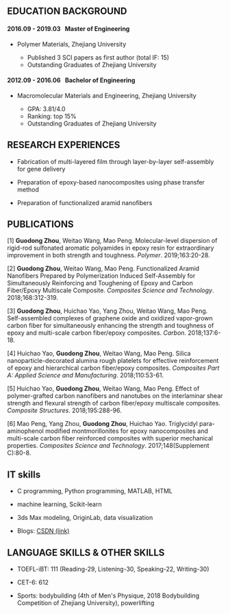 ## EDUCATION BACKGROUND

#### 2016.09 - 2019.03 &ensp;Master of Engineering

* Polymer Materials, Zhejiang University

  * Published 3 SCI papers as first author (total IF: 15)
  *	Outstanding Graduates of Zhejiang University

#### 2012.09 - 2016.06 &ensp;Bachelor of Engineering

* Macromolecular Materials and Engineering, Zhejiang University

  *	GPA: 3.81/4.0
  * Ranking: top 15%
  *	Outstanding Graduates of Zhejiang University

## RESEARCH EXPERIENCES

*	Fabrication of multi-layered film through layer-by-layer self-assembly for gene delivery

*	Preparation of epoxy-based nanocomposites using phase transfer method

*	Preparation of functionalized aramid nanofibers

## PUBLICATIONS

[1] <b>Guodong Zhou</b>, Weitao Wang, Mao Peng. Molecular-level dispersion of rigid-rod sulfonated aromatic polyamides in epoxy resin for extraordinary improvement in both strength and toughness. *Polymer*. 2019;163:20-28.

[2] <b>Guodong Zhou</b>, Weitao Wang, Mao Peng. Functionalized Aramid Nanofibers Prepared by Polymerization Induced Self-Assembly for Simultaneously Reinforcing and Toughening of Epoxy and Carbon Fiber/Epoxy Multiscale Composite. *Composites Science and Technology*. 2018;168:312-319.

[3] <b>Guodong Zhou</b>, Huichao Yao, Yang Zhou, Weitao Wang, Mao Peng. Self-assembled complexes of graphene oxide and oxidized vapor-grown carbon fiber for simultaneously enhancing the strength and toughness of epoxy and multi-scale carbon fiber/epoxy composites. *Carbon*. 2018;137:6-18.

[4] Huichao Yao, <b>Guodong Zhou</b>, Weitao Wang, Mao Peng. Silica nanoparticle-decorated alumina rough platelets for effective reinforcement of epoxy and hierarchical carbon fiber/epoxy composites. *Composites Part A: Applied Science and Manufacturing*. 2018;110:53-61.

[5] Huichao Yao, <b>Guodong Zhou</b>, Weitao Wang, Mao Peng. Effect of polymer-grafted carbon nanofibers and nanotubes on the interlaminar shear strength and flexural strength of carbon fiber/epoxy multiscale composites. *Composite Structures*. 2018;195:288-96.

[6] Mao Peng, Yang Zhou, <b>Guodong Zhou</b>, Huichao Yao. Triglycidyl para-aminophenol modified montmorillonites for epoxy nanocomposites and multi-scale carbon fiber reinforced composites with superior mechanical properties. *Composites Science and Technology*. 2017;148(Supplement C):80-8.

## IT skills

* C programming, Python programming, MATLAB, HTML

* machine learning, Scikit-learn

* 3ds Max modeling, OriginLab, data visualization

* Blogs: <a href='https://blog.csdn.net/weixin_43957391'>CSDN (link)</a>

## LANGUAGE SKILLS & OTHER SKILLS

* TOEFL-iBT: 111 (Reading-29, Listening-30, Speaking-22, Writing-30)

* CET-6: 612

* Sports: bodybuilding (4th of Men's Physique, 2018 Bodybuilding Competition of Zhejiang University), powerlifting
